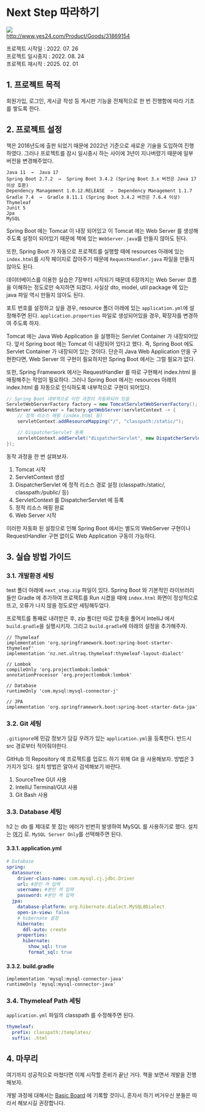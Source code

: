 # Next Step 따라하기
![](http://image.yes24.com/momo/TopCate935/MidCate008/93474058.jpg)  
http://www.yes24.com/Product/Goods/31869154

프로젝트 시작일 : 2022. 07. 26<br>
프로젝트 일시중지 : 2022. 08. 24<br>
프로젝트 재시작 : 2025. 02. 01<br>


## 1. 프로젝트 목적
회원가입, 로그인, 게시글 작성 등 게시판 기능을 전체적으로 한 번 진행함에 따라 기초를 쌓도록 한다.


## 2. 프로젝트 설정
책은 2016년도에 출판 되었기 때문에 2022년 기준으로 새로운 기술을 도입하여 진행하였다. 그러나 프로젝트를 잠시 일시중시 하는 사이에 3년이 지나버렸기 때문에 일부 버전을 변경해주었다.
```
Java 11  →  Java 17
Spring Boot 2.7.2  →  Spring Boot 3.4.2 (Spring Boot 3.x 버전은 Java 17 이상 호환)
Dependency Management 1.0.12.RELEASE  →  Dependency Management 1.1.7
Gradle 7.4  →  Gradle 8.11.1 (Spring Boot 3.4.2 버전은 7.6.4 이상)
Thymeleaf
Junit 5
Jpa
MySQL
```
Spring Boot 에는 Tomcat 이 내장 되어있고 이 Tomcat 에는 Web Server 를 생성해주도록 설정이 되어있기 때문에 책에 있는 `WebServer.java`를 만들지 않아도 된다.

또한, Spring Boot 가 자동으로 프로젝트를 실행할 때에 resources 아래에 있는 `index.html`를 시작 페이지로 잡아주기 때문에 `RequestHandler.java` 파일을 만들지 않아도 된다.

데이터베이스를 이용한 실습은 7장부터 시작되기 때문데 6장까지는 Web Server 흐름을 이해하는 정도로만 숙지하면 되겠다. 사실상 dto, model, util package 에 있는 java 파일 역시 만들지 않아도 된다.

포트 번호를 설정하고 싶을 경우, resource 폴더 아래에 있는 `application.yml`에 설정해주면 된다. `application.properties` 파일로 생성되어있을 경우, 확장자를 변경하여 주도록 하자.

Tomcat 에는 Java Web Application 을 실행하는 Servlet Container 가 내장되어있다. 앞서 Spring boot 에는 Tomcat 이 내장되어 있다고 했다. 즉, Spring Boot 에도 Servlet Container 가 내장되어 있는 것이다. 단순히 Java Web Application 만을 구현한다면, Web Server 의 구현이 필요하지만 Spring Boot 에서는 그럴 필요가 없다.

또한, Spring Framework 에서는 RequestHandler 를 따로 구현해서 index.html 을 매핑해주는 작업이 필요하다. 그러나 Spring Boot 에서는 resources 아래의 index.html 를 자동으로 인식하도록 내부적으로 구현이 되어있다.

```java
// Spring Boot 내부적으로 이런 과정이 자동화되어 있음
ServletWebServerFactory factory = new TomcatServletWebServerFactory();
WebServer webServer = factory.getWebServer(servletContext -> {
    // 정적 리소스 매핑 (index.html 등)
    servletContext.addResourceMapping("/", "classpath:/static/");

    // DispatcherServlet 등록
    servletContext.addServlet("dispatcherServlet", new DispatcherServlet(applicationContext));
});
```

동작 과정을 한 번 살펴보자.

1) Tomcat 시작
2) ServletContext 생성
3) DispatcherServlet 에 정적 리소스 경로 설정 (classpath:/static/, classpath:/public/ 등)
4) ServletContext 를 DispatcherServlet 에 등록
5) 정적 리소스 매핑 완료
6) Web Server 시작

이러한 자동화 된 설정으로 인해 Spring Boot 에서는 별도의 WebServer 구현이나 RequestHandler 구현 없이도 Web Application 구동이 가능하다.


## 3. 실습 방법 가이드
### 3.1. 개발환경 세팅
test 폴더 아래에 `next_step.zip` 파일이 있다. Spring Boot 와 기본적인 라이브러리들만 Gradle 에 추가하여 프로젝트를 Run 시켰을 때에 `index.html` 화면이 정상적으로 뜨고, 오류가 나지 않을 정도로만 세팅해두었다.

프로젝트를 통째로 내려받은 후, zip 폴더만 따로 압축을 풀어서 IntelliJ 에서 `build.gradle`을 실행시키자. 그리고 `build.gradle`에 아래의 설정을 추가해주자.

```thymeleafexpressions
// Thymeleaf
implementation 'org.springframework.boot:spring-boot-starter-thymeleaf'
implementation 'nz.net.ultraq.thymeleaf:thymeleaf-layout-dialect'

// Lombok
compileOnly 'org.projectlombok:lombok'
annotationProcessor 'org.projectlombok:lombok'

// Database
runtimeOnly 'com.mysql:mysql-connector-j'

// JPA
implementation 'org.springframework.boot:spring-boot-starter-data-jpa'
```

### 3.2. Git 세팅
`.gitignore`에 민감 정보가 담길 우려가 있는 `application.yml`을 등록한다. 반드시 src 경로부터 적어줘야한다.

GitHub 의 Repository 에 프로젝트를 업로드 하기 위해 Git 을 사용해보자. 방법은 3가지가 있다. 설치 방법은 알아서 검색해보기 바란다.
1. SourceTree GUI 사용
2. IntelliJ Terminal/GUI 사용
3. Git Bash 사용

### 3.3. Database 세팅
h2 는 db 를 제대로 못 잡는 에러가 빈번히 발생하여 MySQL 를 사용하기로 했다. 설치는 [여기](https://dev.mysql.com/downloads/installer/) 로. `MySQL Server Only`를 선택해주면 된다.
#### 3.3.1. application.yml
```yaml
# Database
spring:
  datasource:
    driver-class-name: com.mysql.cj.jdbc.Driver
    url: #본인 꺼 입력
    username: #본인 꺼 입력
    password: #본인 꺼 입력
  jpa:
    database-platform: org.hibernate.dialect.MySQL8Dialect
    open-in-view: false
    # hibernate 설정
    hibernate:
      ddl-auto: create
    properties:
      hibernate:
        show_sql: true
        format_sql: true
```
#### 3.3.2. build.gradle
```thymeleafexpressions
implementation 'mysql:mysql-connector-java'
runtimeOnly 'mysql:mysql-connector-java'
```

### 3.4. Thymeleaf Path 세팅
`application.yml` 파일의 classpath 를 수정해주면 된다.
```yaml
thymeleaf:
  prefix: classpath:/templates/
  suffix: .html
```


## 4. 마무리
여기까지 성공적으로 마쳤다면 이제 시작할 준비가 끝난 거다. 책을 보면서 개발을 진행해보자.

개발 과정에 대해서는 [Basic Board](https://haema-dev.tistory.com/category/Project/Basic%20Board) 에 기록할 것이니, 혼자서 하기 버거우신 분들은 따라서 해보시길 권장합니다.
